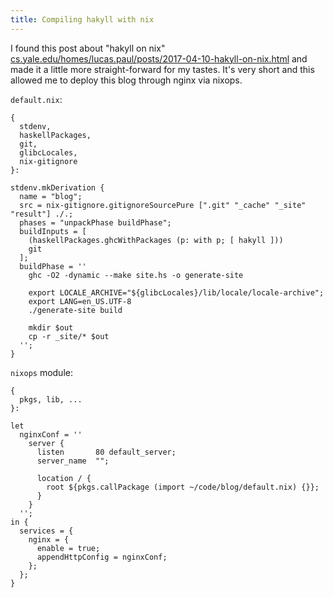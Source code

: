 ```yaml
---
title: Compiling hakyll with nix
---
```

I found this post about "hakyll on nix"
[cs.yale.edu/homes/lucas.paul/posts/2017-04-10-hakyll-on-nix.html](https://www.cs.yale.edu/homes/lucas.paul/posts/2017-04-10-hakyll-on-nix.html)
and made it a little more straight-forward for my tastes. It's very short and this allowed me to deploy this blog through nginx via nixops.

`default.nix`:
```
{
  stdenv,
  haskellPackages,
  git,
  glibcLocales,
  nix-gitignore
}:

stdenv.mkDerivation {
  name = "blog";
  src = nix-gitignore.gitignoreSourcePure [".git" "_cache" "_site" "result"] ./.;
  phases = "unpackPhase buildPhase";
  buildInputs = [
    (haskellPackages.ghcWithPackages (p: with p; [ hakyll ]))
    git
  ];
  buildPhase = ''
    ghc -O2 -dynamic --make site.hs -o generate-site

    export LOCALE_ARCHIVE="${glibcLocales}/lib/locale/locale-archive";
    export LANG=en_US.UTF-8
    ./generate-site build

    mkdir $out
    cp -r _site/* $out
  '';
}
```

`nixops` module:
```
{
  pkgs, lib, ...
}:

let
  nginxConf = ''
    server {
      listen       80 default_server;
      server_name  "";

      location / {
        root ${pkgs.callPackage (import ~/code/blog/default.nix) {}};
      }
    }
  '';
in {
  services = {
    nginx = {
      enable = true;
      appendHttpConfig = nginxConf;
    };
  };
}
```
